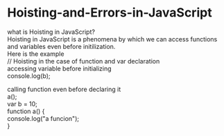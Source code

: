 # Hoisting-and-Errors-in-JavaScript
what is Hoisting in JavaScript?\
Hoisting in JavaScript is a phenomena by which we can access functions and variables even before initilization.\
Here is the example\
// Hoisting in the case of function and var declaration\
accessing variable before initializing\
console.log(b); 

calling function even  before declaring it\
a(); \
var b = 10; \
function a() { \
    console.log("a funcion");\
}
